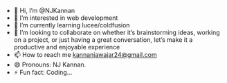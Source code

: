 - 👋 Hi, I’m @NJKannan
- 👀 I’m interested in web development
- 🌱 I’m currently learning lucee/coldfusion
- 💞️ I’m looking to collaborate on whether it’s brainstorming ideas, working on a project, or just having a great conversation, let’s make it a productive and enjoyable experience
- 📫 How to reach me kannanjawajar24@gmail.com
- 😄 Pronouns: NJ Kannan.
- ⚡ Fun fact: Coding...

<!---
NJKannan/NJKannan is a ✨ special ✨ repository because its `README.md` (this file) appears on your GitHub profile.
You can click the Preview link to take a look at your changes.
--->
